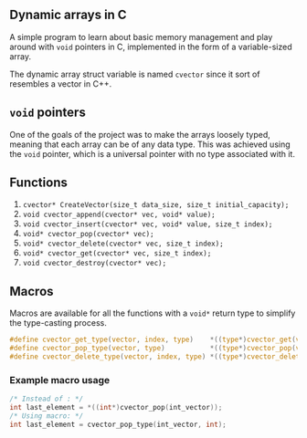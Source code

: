 ## Dynamic arrays in C

A simple program to learn about basic memory management and play around with `void` pointers in C, implemented in the form of a variable-sized array.

The dynamic array struct variable is named `cvector` since it sort of resembles a vector in C++.

## `void` pointers

One of the goals of the project was to make the arrays loosely typed, meaning that each array can be of any data type. This was achieved using the `void` pointer, which is a universal pointer with no type associated with it.

## Functions

1) `cvector* CreateVector(size_t data_size, size_t initial_capacity);`
2) `void cvector_append(cvector* vec, void* value);`
3) `void cvector_insert(cvector* vec, void* value, size_t index);`
4) `void* cvector_pop(cvector* vec);`
5) `void* cvector_delete(cvector* vec, size_t index);`
6) `void* cvector_get(cvector* vec, size_t index);`
7) `void cvector_destroy(cvector* vec);`

## Macros

Macros are available for all the functions with a `void*` return type to simplify the type-casting process.

```c
#define cvector_get_type(vector, index, type)    *((type*)cvector_get(vector, index))
#define cvector_pop_type(vector, type)           *((type*)cvector_pop(vector))
#define cvector_delete_type(vector, index, type) *((type*)cvector_delete(vector, index))
```
### Example macro usage

```c
/* Instead of : */
int last_element = *((int*)cvector_pop(int_vector));
/* Using macro: */
int last_element = cvector_pop_type(int_vector, int);
```

